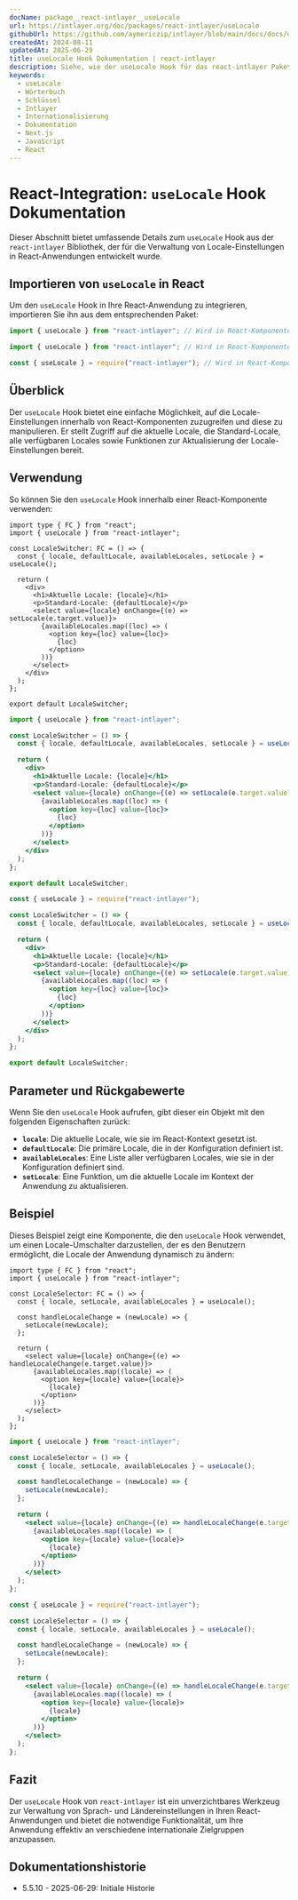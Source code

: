 ```yaml
---
docName: package__react-intlayer__useLocale
url: https://intlayer.org/doc/packages/react-intlayer/useLocale
githubUrl: https://github.com/aymericzip/intlayer/blob/main/docs/docs/de/packages/react-intlayer/useLocale.md
createdAt: 2024-08-11
updatedAt: 2025-06-29
title: useLocale Hook Dokumentation | react-intlayer
description: Siehe, wie der useLocale Hook für das react-intlayer Paket verwendet wird
keywords:
  - useLocale
  - Wörterbuch
  - Schlüssel
  - Intlayer
  - Internationalisierung
  - Dokumentation
  - Next.js
  - JavaScript
  - React
---
```


# React-Integration: `useLocale` Hook Dokumentation

Dieser Abschnitt bietet umfassende Details zum `useLocale` Hook aus der `react-intlayer` Bibliothek, der für die Verwaltung von Locale-Einstellungen in React-Anwendungen entwickelt wurde.

## Importieren von `useLocale` in React

Um den `useLocale` Hook in Ihre React-Anwendung zu integrieren, importieren Sie ihn aus dem entsprechenden Paket:

```typescript codeFormat="typescript"
import { useLocale } from "react-intlayer"; // Wird in React-Komponenten zur Verwaltung der Locale verwendet
```

```javascript codeFormat="esm"
import { useLocale } from "react-intlayer"; // Wird in React-Komponenten zur Verwaltung der Locale verwendet
```

```javascript codeFormat="commonjs"
const { useLocale } = require("react-intlayer"); // Wird in React-Komponenten zur Verwaltung der Locale verwendet
```

## Überblick

Der `useLocale` Hook bietet eine einfache Möglichkeit, auf die Locale-Einstellungen innerhalb von React-Komponenten zuzugreifen und diese zu manipulieren. Er stellt Zugriff auf die aktuelle Locale, die Standard-Locale, alle verfügbaren Locales sowie Funktionen zur Aktualisierung der Locale-Einstellungen bereit.

## Verwendung

So können Sie den `useLocale` Hook innerhalb einer React-Komponente verwenden:

```tsx fileName="src/components/LocaleSwitcher.tsx" codeFormat="typescript"
import type { FC } from "react";
import { useLocale } from "react-intlayer";

const LocaleSwitcher: FC = () => {
  const { locale, defaultLocale, availableLocales, setLocale } = useLocale();

  return (
    <div>
      <h1>Aktuelle Locale: {locale}</h1>
      <p>Standard-Locale: {defaultLocale}</p>
      <select value={locale} onChange={(e) => setLocale(e.target.value)}>
        {availableLocales.map((loc) => (
          <option key={loc} value={loc}>
            {loc}
          </option>
        ))}
      </select>
    </div>
  );
};

export default LocaleSwitcher;
```

```jsx fileName="src/components/LocaleSwitcher.mjx" codeFormat="esm"
import { useLocale } from "react-intlayer";

const LocaleSwitcher = () => {
  const { locale, defaultLocale, availableLocales, setLocale } = useLocale();

  return (
    <div>
      <h1>Aktuelle Locale: {locale}</h1>
      <p>Standard-Locale: {defaultLocale}</p>
      <select value={locale} onChange={(e) => setLocale(e.target.value)}>
        {availableLocales.map((loc) => (
          <option key={loc} value={loc}>
            {loc}
          </option>
        ))}
      </select>
    </div>
  );
};

export default LocaleSwitcher;
```

```jsx fileName="src/components/LocaleSwitcher.csx" codeFormat="commonjs"
const { useLocale } = require("react-intlayer");

const LocaleSwitcher = () => {
  const { locale, defaultLocale, availableLocales, setLocale } = useLocale();

  return (
    <div>
      <h1>Aktuelle Locale: {locale}</h1>
      <p>Standard-Locale: {defaultLocale}</p>
      <select value={locale} onChange={(e) => setLocale(e.target.value)}>
        {availableLocales.map((loc) => (
          <option key={loc} value={loc}>
            {loc}
          </option>
        ))}
      </select>
    </div>
  );
};

export default LocaleSwitcher;
```

## Parameter und Rückgabewerte

Wenn Sie den `useLocale` Hook aufrufen, gibt dieser ein Objekt mit den folgenden Eigenschaften zurück:

- **`locale`**: Die aktuelle Locale, wie sie im React-Kontext gesetzt ist.
- **`defaultLocale`**: Die primäre Locale, die in der Konfiguration definiert ist.
- **`availableLocales`**: Eine Liste aller verfügbaren Locales, wie sie in der Konfiguration definiert sind.
- **`setLocale`**: Eine Funktion, um die aktuelle Locale im Kontext der Anwendung zu aktualisieren.

## Beispiel

Dieses Beispiel zeigt eine Komponente, die den `useLocale` Hook verwendet, um einen Locale-Umschalter darzustellen, der es den Benutzern ermöglicht, die Locale der Anwendung dynamisch zu ändern:

```tsx fileName="src/components/LocaleSelector.tsx" codeFormat="typescript"
import type { FC } from "react";
import { useLocale } from "react-intlayer";

const LocaleSelector: FC = () => {
  const { locale, setLocale, availableLocales } = useLocale();

  const handleLocaleChange = (newLocale) => {
    setLocale(newLocale);
  };

  return (
    <select value={locale} onChange={(e) => handleLocaleChange(e.target.value)}>
      {availableLocales.map((locale) => (
        <option key={locale} value={locale}>
          {locale}
        </option>
      ))}
    </select>
  );
};
```

```jsx fileName="src/components/LocaleSelector.mjx" codeFormat="esm"
import { useLocale } from "react-intlayer";

const LocaleSelector = () => {
  const { locale, setLocale, availableLocales } = useLocale();

  const handleLocaleChange = (newLocale) => {
    setLocale(newLocale);
  };

  return (
    <select value={locale} onChange={(e) => handleLocaleChange(e.target.value)}>
      {availableLocales.map((locale) => (
        <option key={locale} value={locale}>
          {locale}
        </option>
      ))}
    </select>
  );
};
```

```jsx fileName="src/components/LocaleSelector.csx" codeFormat="commonjs"
const { useLocale } = require("react-intlayer");

const LocaleSelector = () => {
  const { locale, setLocale, availableLocales } = useLocale();

  const handleLocaleChange = (newLocale) => {
    setLocale(newLocale);
  };

  return (
    <select value={locale} onChange={(e) => handleLocaleChange(e.target.value)}>
      {availableLocales.map((locale) => (
        <option key={locale} value={locale}>
          {locale}
        </option>
      ))}
    </select>
  );
};
```

## Fazit

Der `useLocale` Hook von `react-intlayer` ist ein unverzichtbares Werkzeug zur Verwaltung von Sprach- und Ländereinstellungen in Ihren React-Anwendungen und bietet die notwendige Funktionalität, um Ihre Anwendung effektiv an verschiedene internationale Zielgruppen anzupassen.

## Dokumentationshistorie

- 5.5.10 - 2025-06-29: Initiale Historie
